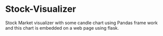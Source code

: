# Stock-Visualizer
Stock Market visualizer with some candle chart using Pandas frame work and this chart is embedded on a web page using flask.
